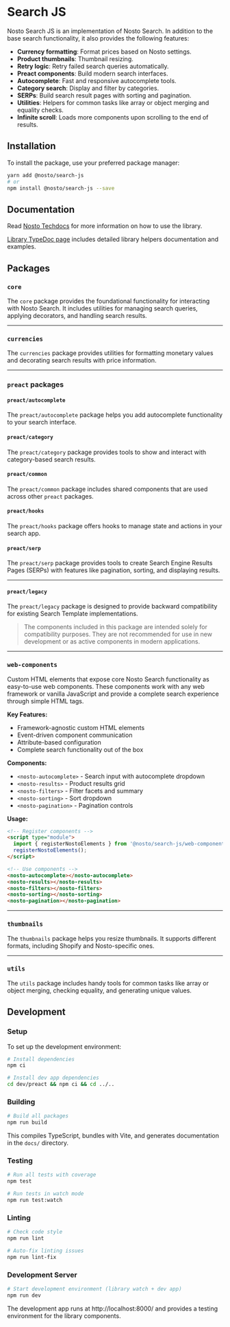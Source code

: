 # Search JS

Nosto Search JS is an implementation of Nosto Search. In addition to the base search functionality, it also provides the following features:

* **Currency formatting**: Format prices based on Nosto settings.
* **Product thumbnails**: Thumbnail resizing.
* **Retry logic**: Retry failed search queries automatically.
* **Preact components**: Build modern search interfaces.
* **Autocomplete**: Fast and responsive autocomplete tools.
* **Category search**: Display and filter by categories.
* **SERPs**: Build search result pages with sorting and pagination.
* **Utilities**: Helpers for common tasks like array or object merging and equality checks.
* **Infinite scroll**: Loads more components upon scrolling to the end of results.
  
## Installation
To install the package, use your preferred package manager:

```bash
yarn add @nosto/search-js
# or
npm install @nosto/search-js --save
```

## Documentation

Read [Nosto Techdocs](https://docs.nosto.com/techdocs/apis/frontend/oss/search-js) for more information on how to use the library.

[Library TypeDoc page](https://nosto.github.io/search-js/) includes detailed library helpers documentation and examples.

## Packages

### `core`
The `core` package provides the foundational functionality for interacting with Nosto Search. It includes utilities for managing search queries, applying decorators, and handling search results.

---

### `currencies`
The `currencies` package provides utilities for formatting monetary values and decorating search results with price information.

---

### `preact` packages

#### `preact/autocomplete`
The `preact/autocomplete` package helps you add autocomplete functionality to your search interface.

#### `preact/category`
The `preact/category` package provides tools to show and interact with category-based search results.

#### `preact/common`
The `preact/common` package includes shared components that are used across other `preact` packages.

#### `preact/hooks`
The `preact/hooks` package offers hooks to manage state and actions in your search app.

#### `preact/serp`
The `preact/serp` package provides tools to create Search Engine Results Pages (SERPs) with features like pagination, sorting, and displaying results.

---

#### `preact/legacy`
The `preact/legacy` package is designed to provide backward compatibility for existing Search Template implementations.

> The components included in this package are intended solely for compatibility purposes. They are not recommended for use in new development or as active components in modern applications.

---

### `web-components`
Custom HTML elements that expose core Nosto Search functionality as easy-to-use web components. These components work with any web framework or vanilla JavaScript and provide a complete search experience through simple HTML tags.

**Key Features:**
- Framework-agnostic custom HTML elements
- Event-driven component communication
- Attribute-based configuration
- Complete search functionality out of the box

**Components:**
- `<nosto-autocomplete>` - Search input with autocomplete dropdown
- `<nosto-results>` - Product results grid
- `<nosto-filters>` - Filter facets and summary
- `<nosto-sorting>` - Sort dropdown
- `<nosto-pagination>` - Pagination controls

**Usage:**
```html
<!-- Register components -->
<script type="module">
  import { registerNostoElements } from '@nosto/search-js/web-components';
  registerNostoElements();
</script>

<!-- Use components -->
<nosto-autocomplete></nosto-autocomplete>
<nosto-results></nosto-results>
<nosto-filters></nosto-filters>
<nosto-sorting></nosto-sorting>
<nosto-pagination></nosto-pagination>
```

---

### `thumbnails`
The `thumbnails` package helps you resize thumbnails. It supports different formats, including Shopify and Nosto-specific ones.

---

### `utils`
The `utils` package includes handy tools for common tasks like array or object merging, checking equality, and generating unique values.

## Development

### Setup
To set up the development environment:

```bash
# Install dependencies
npm ci

# Install dev app dependencies
cd dev/preact && npm ci && cd ../..
```

### Building
```bash
# Build all packages
npm run build
```

This compiles TypeScript, bundles with Vite, and generates documentation in the `docs/` directory.

### Testing
```bash
# Run all tests with coverage
npm test

# Run tests in watch mode
npm run test:watch
```

### Linting
```bash
# Check code style
npm run lint

# Auto-fix linting issues
npm run lint-fix
```

### Development Server
```bash
# Start development environment (library watch + dev app)
npm run dev
```

The development app runs at http://localhost:8000/ and provides a testing environment for the library components.